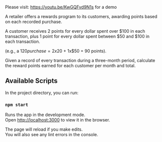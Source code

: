 Please visit: https://youtu.be/KwGQFvd9N1s  for a demo

A retailer offers a rewards program to its customers, awarding points based on each recorded purchase.

A customer receives 2 points for every dollar spent over $100 in each transaction, plus 1 point for every dollar spent between $50 and $100 in each transaction.

(e.g., a $120 purchase = 2x$20 + 1x$50 = 90 points).

 
Given a record of every transaction during a three-month period, calculate the reward points earned for each customer per month and total.

## Available Scripts

In the project directory, you can run:

### `npm start`

Runs the app in the development mode.<br>
Open [http://localhost:3000](http://localhost:3000) to view it in the browser.

The page will reload if you make edits.<br>
You will also see any lint errors in the console.


